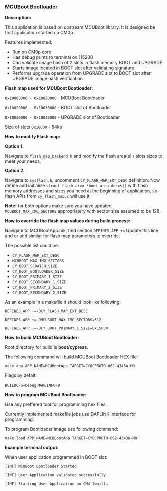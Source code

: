 ### MCUBoot Bootloader

**Description:**

This application is based on upstream MCUBoot library. It is designed be first application started on CM0p.

Features implemented:
* Run on CM0p core
* Has debug prints to terminal on 115200
* Can validate image hash of 2 slots in flash memory BOOT and UPGRADE
* Starts image located in BOOT slot after validating signature
* Performs upgrade operation from UPGRADE slot to BOOT slot after UPGRADE image hash verification

**Flash map used for MCUBoot Bootloader:**

`0x10000000 - 0x10020000` - MCUBoot Bootloader

`0x10020000 - 0x10030000` - BOOT slot of Bootloader

`0x10030000 - 0x10040000` - UPGRADE slot of Bootloader

Size of slots `0x10000` - 64kb

**How to modify Flash map:**

__Option 1.__

Navigate to `flash_map_backend.h` and modify the flash area(s) / slots sizes to meet your needs.

__Option 2.__

Navigate to `sysflash.h`, uncomment `CY_FLASH_MAP_EXT_DESC` definition.
Now define and initialize `struct flash_area *boot_area_descs[]` with flash memory addresses and sizes you need at the beginning of application, so flash APIs from `cy_flash_map.c` will use it.

__Note:__ for both options make sure you have updated `MCUBOOT_MAX_IMG_SECTORS` appropriatery with sector size assumed to be 128.

**How to override the flash map values during build process:**

Navigate to MCUBootApp.mk, find section `DEFINES_APP +=`
Update this line and or add similar for flash map parameters to override.

The possible list could be:

* `CY_FLASH_MAP_EXT_DESC`
* `MCUBOOT_MAX_IMG_SECTORS`
* `CY_BOOT_SCRATCH_SIZE`
* `CY_BOOT_BOOTLOADER_SIZE`
* `CY_BOOT_PRIMARY_1_SIZE`
* `CY_BOOT_SECONDARY_1_SIZE`
* `CY_BOOT_PRIMARY_2_SIZE`
* `CY_BOOT_SECONDARY_2_SIZE`

As an example in a makefile it should look like following:

`DEFINES_APP +=-DCY_FLASH_MAP_EXT_DESC`

`DEFINES_APP +=-DMCUBOOT_MAX_IMG_SECTORS=512`

`DEFINES_APP +=-DCY_BOOT_PRIMARY_1_SIZE=0x15000`

**How to build MCUBoot Bootloader:**

Root directory for build is **boot/cypress**.

The following command will build MCUBoot Bootloader HEX file:

`make app APP_NAME=MCUBootApp TARGET=CY8CPROTO-062-4343W-M0`

Flags by defalt:

`BUILDCFG=Debug`
`MAKEINFO=0`

**How to program MCUBoot Bootloader:**

Use any preffered tool for programming hex files.

Currently implemented makefile jobs use DAPLINK interface for programming.

To program Bootloader image use following command:

`make load APP_NAME=MCUBootApp TARGET=CY8CPROTO-062-4343W-M0`

**Example terminal output:**

When user application programmed in BOOT slot:

`[INF] MCUBoot Bootloader Started`

`[INF] User Application validated successfully`

`[INF] Starting User Application on CM4 (wait)…`